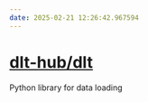 ```yaml
---
date: 2025-02-21 12:26:42.967594
---
```


# [dlt-hub/dlt](https://github.com/dlt-hub/dlt)

Python library for data loading